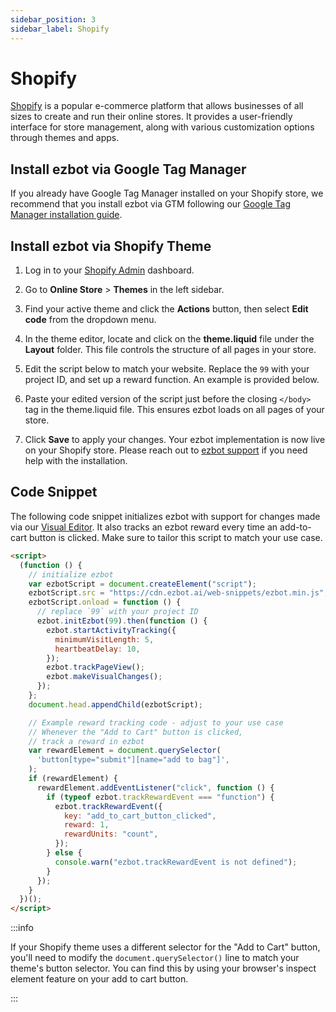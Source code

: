 ```yaml
---
sidebar_position: 3
sidebar_label: Shopify
---
```


# Shopify

[Shopify](https://www.shopify.com) is a popular e-commerce platform that allows businesses of all sizes to create and run their online stores. It provides a user-friendly interface for store management, along with various customization options through themes and apps.

## Install ezbot via Google Tag Manager

If you already have Google Tag Manager installed on your Shopify store, we recommend that you install ezbot via GTM following our [Google Tag Manager installation guide](./02-google-tag-manager.md).

## Install ezbot via Shopify Theme

1. Log in to your [Shopify Admin](https://admin.shopify.com) dashboard.

2. Go to **Online Store** > **Themes** in the left sidebar.

3. Find your active theme and click the **Actions** button, then select **Edit code** from the dropdown menu.

4. In the theme editor, locate and click on the **theme.liquid** file under the **Layout** folder. This file controls the structure of all pages in your store.

5. Edit the script below to match your website. Replace the `99` with your project ID, and set up a reward function. An example is provided below.

6. Paste your edited version of the script just before the closing `</body>` tag in the theme.liquid file. This ensures ezbot loads on all pages of your store.

7. Click **Save** to apply your changes. Your ezbot implementation is now live on your Shopify store. Please reach out to [ezbot support](mailto:support@ezbot.ai) if you need help with the installation.

## Code Snippet

The following code snippet initializes ezbot with support for changes made via our [Visual Editor](../visual/00-capabilities.md). It also tracks an ezbot reward every time an add-to-cart button is clicked. Make sure to tailor this script to match your use case.

```html
<script>
  (function () {
    // initialize ezbot
    var ezbotScript = document.createElement("script");
    ezbotScript.src = "https://cdn.ezbot.ai/web-snippets/ezbot.min.js";
    ezbotScript.onload = function () {
      // replace `99` with your project ID
      ezbot.initEzbot(99).then(function () {
        ezbot.startActivityTracking({
          minimumVisitLength: 5,
          heartbeatDelay: 10,
        });
        ezbot.trackPageView();
        ezbot.makeVisualChanges();
      });
    };
    document.head.appendChild(ezbotScript);

    // Example reward tracking code - adjust to your use case
    // Whenever the "Add to Cart" button is clicked,
    // track a reward in ezbot
    var rewardElement = document.querySelector(
      'button[type="submit"][name="add to bag"]',
    );
    if (rewardElement) {
      rewardElement.addEventListener("click", function () {
        if (typeof ezbot.trackRewardEvent === "function") {
          ezbot.trackRewardEvent({
            key: "add_to_cart_button_clicked",
            reward: 1,
            rewardUnits: "count",
          });
        } else {
          console.warn("ezbot.trackRewardEvent is not defined");
        }
      });
    }
  })();
</script>
```

:::info

If your Shopify theme uses a different selector for the "Add to Cart" button, you'll need to modify the `document.querySelector()` line to match your theme's button selector. You can find this by using your browser's inspect element feature on your add to cart button.

:::
